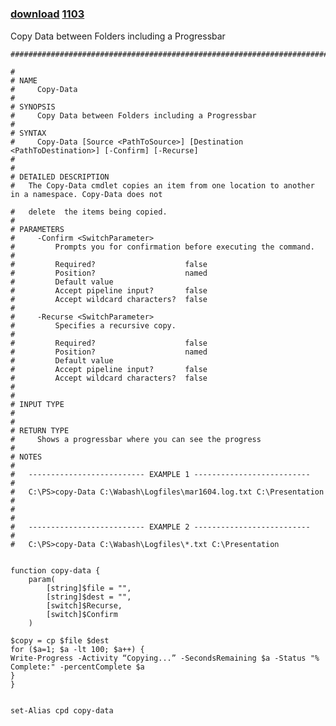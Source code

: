 ﻿---
pid:            991
parent:         0
children:       1103
poster:         mazakane
title:          
date:           2009-04-02 07:45:56
description:    Copy Data between Folders including a Progressbar
format:         posh
---

# 

### [download](991.ps1)  [1103](1103.md)

Copy Data between Folders including a Progressbar

```posh
################################################################################################################

#
# NAME
#     Copy-Data
#
# SYNOPSIS
#     Copy Data between Folders including a Progressbar
#
# SYNTAX
#     Copy-Data [Source <PathToSource>] [Destination <PathToDestination>] [-Confirm] [-Recurse]
#     
#
# DETAILED DESCRIPTION
#	The Copy-Data cmdlet copies an item from one location to another in a namespace. Copy-Data does not	

#	delete 	the items being copied.
#
# PARAMETERS
#     -Confirm <SwitchParameter>
#         Prompts you for confirmation before executing the command.
#
#         Required?                    false
#         Position?                    named
#         Default value                
#         Accept pipeline input?       false
#         Accept wildcard characters?  false
#
#     -Recurse <SwitchParameter>
#         Specifies a recursive copy.
#
#         Required?                    false
#         Position?                    named
#         Default value                
#         Accept pipeline input?       false
#         Accept wildcard characters?  false
#
#
# INPUT TYPE
#     
#
# RETURN TYPE
#     Shows a progressbar where you can see the progress
#
# NOTES
#
#	-------------------------- EXAMPLE 1 --------------------------
#   
#   C:\PS>copy-Data C:\Wabash\Logfiles\mar1604.log.txt C:\Presentation
#
#
#
#	-------------------------- EXAMPLE 2 --------------------------
#   
#   C:\PS>copy-Data C:\Wabash\Logfiles\*.txt C:\Presentation


function copy-data {
	param(
		[string]$file = "",
		[string]$dest = "",
		[switch]$Recurse,
		[switch]$Confirm
	)
		
$copy = cp $file $dest
for ($a=1; $a -lt 100; $a++) {
Write-Progress -Activity “Copying...” -SecondsRemaining $a -Status "% Complete:" -percentComplete $a
}
}


set-Alias cpd copy-data
```

